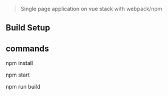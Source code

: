 > Single page application on vue stack with webpack/npm

## Build Setup

## commands

npm install

npm start

npm run build
